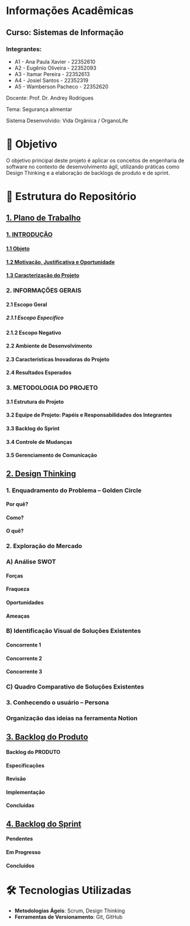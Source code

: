 # Informações Acadêmicas
## Curso: Sistemas de Informação

### Integrantes:

+ A1 - Ana Paula Xavier - 22352610
+ A2 - Eugênio Oliveira - 22352093
+ A3 - Itamar Pereira - 22352613
+ A4 - Josiel Santos - 22352319
+ A5 - Wamberson Pacheco - 22352620


Docente: Prof. Dr. Andrey Rodrigues

Tema: Segurança alimentar

Sistema Desenvolvido: Vida Orgânica / OrganoLife

# 🧠 Objetivo

O objetivo principal deste projeto é aplicar os conceitos de engenharia de software no contexto de desenvolvimento ágil, utilizando práticas como Design Thinking e a elaboração de backlogs de produto e de sprint.

# 📁 Estrutura do Repositório

## [1. Plano de Trabalho](https://github.com/Pacheco-77/backlog-do-produto/blob/main/1_plano%20_de_trabalho.md)
### [1. INTRODUÇÃO](https://github.com/Pacheco-77/backlog-do-produto/blob/main/1_plano%20_de_trabalho.md#1-introdu%C3%A7%C3%A3o)
#### [1.1 Objeto](https://github.com/Pacheco-77/backlog-do-produto/blob/main/1_plano%20_de_trabalho.md#1-introdu%C3%A7%C3%A3o)
#### [1.2 Motivação, Justificativa e Oportunidade](https://github.com/Pacheco-77/backlog-do-produto/blob/main/1_plano%20_de_trabalho.md#12-motiva%C3%A7%C3%A3o-justificativa-e-oportunidade)
#### [1.3 Caracterização do Projeto](https://github.com/Pacheco-77/backlog-do-produto/blob/main/1_plano%20_de_trabalho.md#13-caracteriza%C3%A7%C3%A3o-do-projeto)
### 2. INFORMAÇÕES GERAIS
#### 2.1 Escopo Geral
##### 2.1.1 Escopo Específico
#### 2.1.2 Escopo Negativo
#### 2.2 Ambiente de Desenvolvimento
#### 2.3 Características Inovadoras do Projeto
#### 2.4 Resultados Esperados
### 3. METODOLOGIA DO PROJETO
#### 3.1 Estrutura do Projeto
#### 3.2 Equipe de Projeto: Papéis e Responsabilidades dos Integrantes
#### 3.3 Backlog do Sprint
#### 3.4 Controle de Mudanças
#### 3.5 Gerenciamento de Comunicação

## [2. Design Thinking](https://github.com/Pacheco-77/backlog-do-produto/blob/main/2_design-thinking.md)
### 1. Enquadramento do Problema – Golden Circle
#### Por quê?
#### Como?
#### O quê?
### 2. Exploração do Mercado
### A) Análise SWOT
#### Forças 
#### Fraqueza
#### Oportunidades
#### Ameaças
### B) Identificação Visual de Soluções Existentes
#### Concorrente 1
#### Concorrente 2
#### Concorrente 3
### C) Quadro Comparativo de Soluções Existentes
### 3. Conhecendo o usuário – Persona
### **Organização das ideias na ferramenta Notion**

## [3. Backlog do Produto](https://github.com/Pacheco-77/backlog-do-produto/blob/main/3_backlog-do-produto.md)
#### Backlog do PRODUTO
#### Especificações
#### Revisão 
#### Implementação
#### Concluidas 

## [4. Backlog do Sprint](https://github.com/Pacheco-77/backlog-do-produto/blob/main/4_backlog-do-sprint.md)
#### Pendentes
#### Em Progresso
#### Concluídos

# 🛠️ Tecnologias Utilizadas

- **Metodologias Ágeis**: Scrum, Design Thinking
- **Ferramentas de Versionamento**: Git, GitHub


